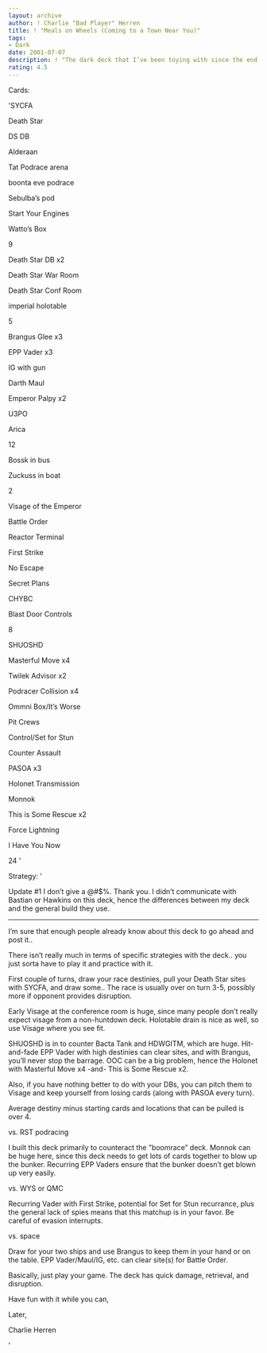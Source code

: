 ```yaml
---
layout: archive
author: ! Charlie "Bad Player" Herren
title: ! "Meals on Wheels (Coming to a Town Near You)"
tags:
- Dark
date: 2001-07-07
description: ! "The dark deck that I’ve been toying with since the end of RCon."
rating: 4.5
---
```

Cards: 

'SYCFA

Death Star

DS DB

Alderaan

Tat Podrace arena

boonta eve podrace

Sebulba’s pod

Start Your Engines

Watto’s Box

9


Death Star DB x2

Death Star War Room

Death Star Conf Room

imperial holotable

5


Brangus Glee x3

EPP Vader x3

IG with gun

Darth Maul

Emperor Palpy x2

U3PO

Arica

12


Bossk in bus

Zuckuss in boat

2


Visage of the Emperor

Battle Order

Reactor Terminal

First Strike

No Escape

Secret Plans

CHYBC

Blast Door Controls

8


SHUOSHD

Masterful Move x4

Twilek Advisor x2

Podracer Collision x4 

Ommni Box/It’s Worse

Pit Crews

Control/Set for Stun

Counter Assault

PASOA x3

Holonet Transmission

Monnok

This is Some Rescue x2 

Force Lightning

I Have You Now

24 '

Strategy: '

Update #1 I don’t give a @#$%. Thank you. I didn’t communicate with Bastian or Hawkins on this deck, hence the differences between my deck and the general build they use. 


------


I’m sure that enough people already know about this deck to go ahead and post it.. 


There isn’t really much in terms of specific strategies with the deck.. you just sorta have to play it and practice with it. 

First couple of turns, draw your race destinies, pull your Death Star sites with SYCFA, and draw some.. The race is usually over on turn 3-5, possibly more if opponent provides disruption.

Early Visage at the conference room is huge, since many people don’t really expect visage from a non-huntdown deck. Holotable drain is nice as well, so use Visage where you see fit.

SHUOSHD is in to counter Bacta Tank and HDWGITM, which are huge. Hit-and-fade EPP Vader with high destinies can clear sites, and with Brangus, you’ll never stop the barrage. OOC can be a big problem, hence the Holonet with Masterful Move x4 -and- This is Some Rescue x2.


Also, if you have nothing better to do with your DBs, you can pitch them to Visage and keep yourself from losing cards (along with PASOA every turn). 


Average destiny minus starting cards and locations that can be pulled is over 4.  


vs. RST podracing

I built this deck primarily to counteract the ”boomrace” deck. Monnok can be huge here, since this deck needs to get lots of cards together to blow up the bunker. Recurring EPP Vaders ensure that the bunker doesn’t get blown up very easily. 


vs. WYS or QMC

Recurring Vader with First Strike, potential for Set for Stun recurrance, plus the general lack of spies means that this matchup is in your favor. Be careful of evasion interrupts.


vs. space

Draw for your two ships and use Brangus to keep them in your hand or on the table. EPP Vader/Maul/IG, etc. can clear site(s) for Battle Order. 


Basically, just play your game. The deck has quick damage, retrieval, and disruption. 

Have fun with it while you can,

Later,

Charlie Herren

'